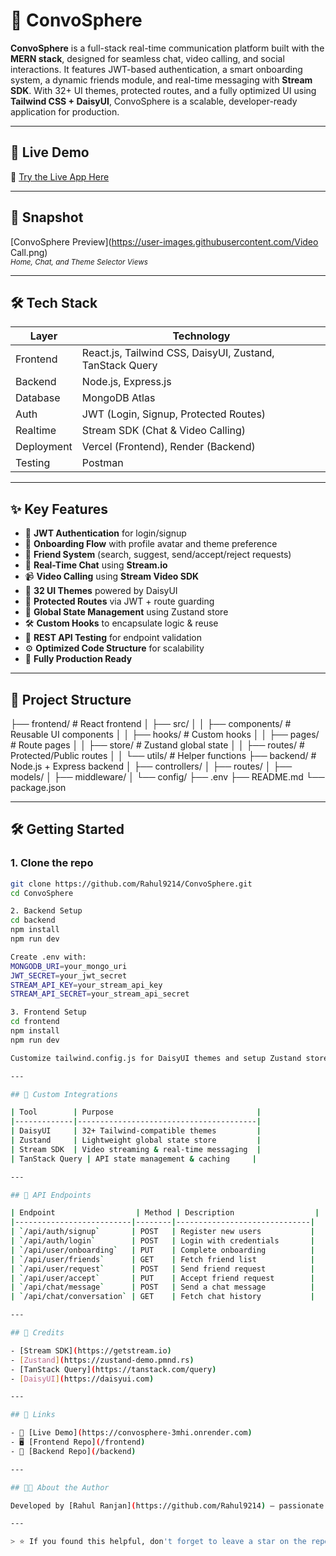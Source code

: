 # 💬 ConvoSphere

**ConvoSphere** is a full-stack real-time communication platform built with the **MERN stack**, designed for seamless chat, video calling, and social interactions. It features JWT-based authentication, a smart onboarding system, a dynamic friends module, and real-time messaging with **Stream SDK**. With 32+ UI themes, protected routes, and a fully optimized UI using **Tailwind CSS + DaisyUI**, ConvoSphere is a scalable, developer-ready application for production.

---

## 🔗 Live Demo

📌 [Try the Live App Here](https://convosphere-3mhi.onrender.com)

---

## 📸 Snapshot

[ConvoSphere Preview](https://user-images.githubusercontent.com/Video Call.png)  
<sub>*Home, Chat, and Theme Selector Views*</sub>

---

## 🛠 Tech Stack

| Layer      | Technology                                      |
|------------|--------------------------------------------------|
| Frontend   | React.js, Tailwind CSS, DaisyUI, Zustand, TanStack Query |
| Backend    | Node.js, Express.js                              |
| Database   | MongoDB Atlas                                    |
| Auth       | JWT (Login, Signup, Protected Routes)            |
| Realtime   | Stream SDK (Chat & Video Calling)                |
| Deployment | Vercel (Frontend), Render (Backend)              |
| Testing    | Postman                               |

---

## ✨ Key Features

- 🔐 **JWT Authentication** for login/signup
- 👤 **Onboarding Flow** with profile avatar and theme preference
- 👫 **Friend System** (search, suggest, send/accept/reject requests)
- 💬 **Real-Time Chat** using **Stream.io**
- 📹 **Video Calling** using **Stream Video SDK**
- 🎨 **32 UI Themes** powered by DaisyUI
- 🚨 **Protected Routes** via JWT + route guarding
- 🧠 **Global State Management** using Zustand store
- 🛠️ **Custom Hooks** to encapsulate logic & reuse
- 🧪 **REST API Testing** for endpoint validation
- ⚙️ **Optimized Code Structure** for scalability
- 🚀 **Fully Production Ready**
---

## 📁 Project Structure

├── frontend/ # React frontend
│ ├── src/
│ │ ├── components/ # Reusable UI components
│ │ ├── hooks/ # Custom hooks
│ │ ├── pages/ # Route pages
│ │ ├── store/ # Zustand global state
│ │ ├── routes/ # Protected/Public routes
│ │ └── utils/ # Helper functions
├── backend/ # Node.js + Express backend
│ ├── controllers/
│ ├── routes/
│ ├── models/
│ ├── middleware/
│ └── config/
├── .env
├── README.md
└── package.json


---

## 🛠️ Getting Started

### 1. Clone the repo

```bash
git clone https://github.com/Rahul9214/ConvoSphere.git
cd ConvoSphere

2. Backend Setup
cd backend
npm install
npm run dev

Create .env with:
MONGODB_URI=your_mongo_uri
JWT_SECRET=your_jwt_secret
STREAM_API_KEY=your_stream_api_key
STREAM_API_SECRET=your_stream_api_secret

3. Frontend Setup
cd frontend
npm install
npm run dev

Customize tailwind.config.js for DaisyUI themes and setup Zustand store in src/store/.

---

## 🧠 Custom Integrations

| Tool        | Purpose                                |
|-------------|----------------------------------------|
| DaisyUI     | 32+ Tailwind-compatible themes         |
| Zustand     | Lightweight global state store         |
| Stream SDK  | Video streaming & real-time messaging  |
| TanStack Query | API state management & caching     |

---

## 🧪 API Endpoints

| Endpoint                  | Method | Description                  |
|--------------------------|--------|------------------------------|
| `/api/auth/signup`       | POST   | Register new users           |
| `/api/auth/login`        | POST   | Login with credentials       |
| `/api/user/onboarding`   | PUT    | Complete onboarding          |
| `/api/user/friends`      | GET    | Fetch friend list            |
| `/api/user/request`      | POST   | Send friend request          |
| `/api/user/accept`       | PUT    | Accept friend request        |
| `/api/chat/message`      | POST   | Send a chat message          |
| `/api/chat/conversation` | GET    | Fetch chat history           |

---

## 🙌 Credits

- [Stream SDK](https://getstream.io)
- [Zustand](https://zustand-demo.pmnd.rs)
- [TanStack Query](https://tanstack.com/query)
- [DaisyUI](https://daisyui.com)

---

## 📁 Links

- 🔴 [Live Demo](https://convosphere-3mhi.onrender.com)
- 🖥 [Frontend Repo](/frontend)
- 🧠 [Backend Repo](/backend)

---

## 🧑‍💼 About the Author

Developed by [Rahul Ranjan](https://github.com/Rahul9214) — passionate about building scalable real-time applications and crafting elegant, user-centric interfaces.

---

> ⭐ If you found this helpful, don't forget to leave a star on the repo!

